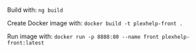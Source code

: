 Build with:
`ng build`

Create Docker image with:
`docker build -t plexhelp-front .`

Run image with:
`docker run -p 8888:80 --name front plexhelp-front:latest`